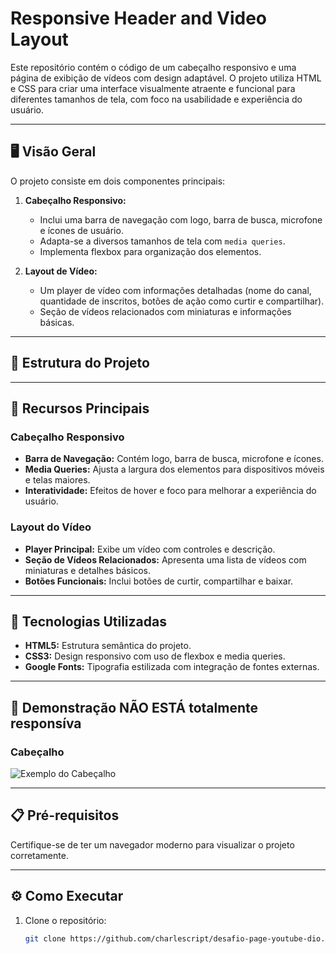 # Responsive Header and Video Layout

Este repositório contém o código de um cabeçalho responsivo e uma página de exibição de vídeos com design adaptável. O projeto utiliza HTML e CSS para criar uma interface visualmente atraente e funcional para diferentes tamanhos de tela, com foco na usabilidade e experiência do usuário.

---

## 🖥️ Visão Geral

O projeto consiste em dois componentes principais:

1. **Cabeçalho Responsivo:**
   - Inclui uma barra de navegação com logo, barra de busca, microfone e ícones de usuário.
   - Adapta-se a diversos tamanhos de tela com `media queries`.
   - Implementa flexbox para organização dos elementos.

2. **Layout de Vídeo:**
   - Um player de vídeo com informações detalhadas (nome do canal, quantidade de inscritos, botões de ação como curtir e compartilhar).
   - Seção de vídeos relacionados com miniaturas e informações básicas.

---

## 📂 Estrutura do Projeto



---

## 🚀 Recursos Principais

### Cabeçalho Responsivo
- **Barra de Navegação:** Contém logo, barra de busca, microfone e ícones.
- **Media Queries:** Ajusta a largura dos elementos para dispositivos móveis e telas maiores.
- **Interatividade:** Efeitos de hover e foco para melhorar a experiência do usuário.

### Layout do Vídeo
- **Player Principal:** Exibe um vídeo com controles e descrição.
- **Seção de Vídeos Relacionados:** Apresenta uma lista de vídeos com miniaturas e detalhes básicos.
- **Botões Funcionais:** Inclui botões de curtir, compartilhar e baixar.

---

## 📐 Tecnologias Utilizadas

- **HTML5:** Estrutura semântica do projeto.
- **CSS3:** Design responsivo com uso de flexbox e media queries.
- **Google Fonts:** Tipografia estilizada com integração de fontes externas.

---

## 🌟 Demonstração NÃO ESTÁ totalmente responsíva

### Cabeçalho
![Exemplo do Cabeçalho](link_para_screenshot_do_cabecalho)

---

## 📋 Pré-requisitos

Certifique-se de ter um navegador moderno para visualizar o projeto corretamente.

---

## ⚙️ Como Executar

1. Clone o repositório:
   ```bash
   git clone https://github.com/charlescript/desafio-page-youtube-dio.git
